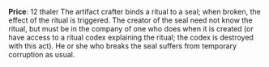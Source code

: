 **Price**: 12 thaler
The artifact crafter binds a ritual to a seal; when broken, the effect of the ritual is triggered. The creator of the seal need not know the ritual, but must be in the company of one who does when it is created (or have access to a ritual codex explaining the ritual; the codex is destroyed with this act). He or she who breaks the seal suffers from temporary corruption as usual.